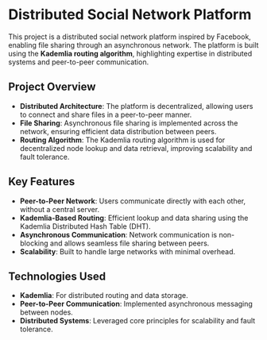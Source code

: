 # Distributed Social Network Platform

This project is a distributed social network platform inspired by Facebook, enabling file sharing through an asynchronous network. The platform is built using the **Kademlia routing algorithm**, highlighting expertise in distributed systems and peer-to-peer communication.

## Project Overview

- **Distributed Architecture**: The platform is decentralized, allowing users to connect and share files in a peer-to-peer manner.
- **File Sharing**: Asynchronous file sharing is implemented across the network, ensuring efficient data distribution between peers.
- **Routing Algorithm**: The Kademlia routing algorithm is used for decentralized node lookup and data retrieval, improving scalability and fault tolerance.

## Key Features

- **Peer-to-Peer Network**: Users communicate directly with each other, without a central server.
- **Kademlia-Based Routing**: Efficient lookup and data sharing using the Kademlia Distributed Hash Table (DHT).
- **Asynchronous Communication**: Network communication is non-blocking and allows seamless file sharing between peers.
- **Scalability**: Built to handle large networks with minimal overhead.

## Technologies Used

- **Kademlia**: For distributed routing and data storage.
- **Peer-to-Peer Communication**: Implemented asynchronous messaging between nodes.
- **Distributed Systems**: Leveraged core principles for scalability and fault tolerance.
